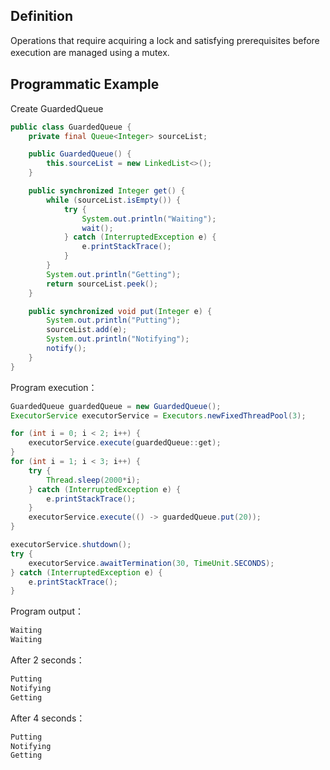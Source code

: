 ## Definition

Operations that require acquiring a lock and satisfying prerequisites before execution are managed using a mutex.　　

## Programmatic Example

Create GuardedQueue

```java
public class GuardedQueue {
    private final Queue<Integer> sourceList;

    public GuardedQueue() {
        this.sourceList = new LinkedList<>();
    }

    public synchronized Integer get() {
        while (sourceList.isEmpty()) {
            try {
                System.out.println("Waiting");
                wait();
            } catch (InterruptedException e) {
                e.printStackTrace();
            }
        }
        System.out.println("Getting");
        return sourceList.peek();
    }

    public synchronized void put(Integer e) {
        System.out.println("Putting");
        sourceList.add(e);
        System.out.println("Notifying");
        notify();
    }
}
```

Program execution：

```java
GuardedQueue guardedQueue = new GuardedQueue();
ExecutorService executorService = Executors.newFixedThreadPool(3);

for (int i = 0; i < 2; i++) {
    executorService.execute(guardedQueue::get);
}
for (int i = 1; i < 3; i++) {
    try {
        Thread.sleep(2000*i);
    } catch (InterruptedException e) {
        e.printStackTrace();
    }
    executorService.execute(() -> guardedQueue.put(20));
}

executorService.shutdown();
try {
    executorService.awaitTermination(30, TimeUnit.SECONDS);
} catch (InterruptedException e) {
    e.printStackTrace();
}
```

Program output：

```java
Waiting
Waiting
```

After 2 seconds：

```java
Putting
Notifying
Getting
```

After 4 seconds：

```java
Putting
Notifying
Getting
```
